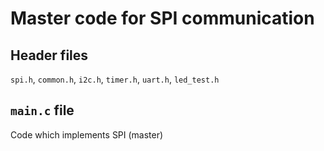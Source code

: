 # Master code for SPI communication

## Header files

`spi.h`, `common.h`, `i2c.h`, `timer.h`, `uart.h`, `led_test.h`


## `main.c` file

Code which implements SPI (master)
